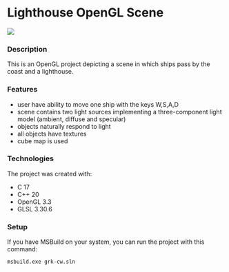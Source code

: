 # Lighthouse OpenGL Scene
[![](https://skillicons.dev/icons?i=c,cpp,visualstudio,blender)](https://skillicons.dev)

### Description
This is an OpenGL project depicting a scene in which ships pass by the coast and a lighthouse.

### Features
- user have ability to move one ship with the keys W,S,A,D
- scene contains two light sources implementing a three-component light model (ambient, diffuse and specular)
- objects naturally respond to light
- all objects have textures
- cube map is used

### Technologies
The project was created with:
- C 17
- C++ 20
- OpenGL 3.3
- GLSL 3.30.6

### Setup
If you have MSBuild on your system, you can run the project with this command:
```
msbuild.exe grk-cw.sln
